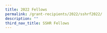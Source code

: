 ```yaml
---
title: 2022 Fellows
permalink: /grant-recipients/2022/sshrf2022/
description: ""
third_nav_title: SSHR Fellows
---
```

